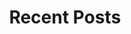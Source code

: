 ---
# Feel free to add content and custom Front Matter to this file.
# To modify the layout, see https://jekyllrb.com/docs/themes/#overriding-theme-defaults
title: "Recent Posts"
layout: posts
---